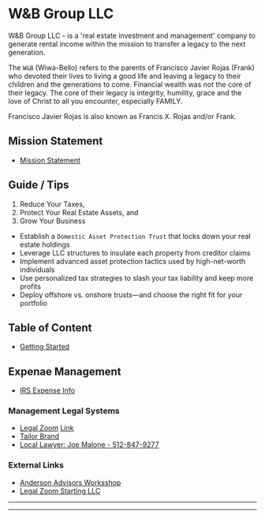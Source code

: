 # W&B Group LLC

W&B Group LLC - is a 'real estate investment and management' company to generate rental income within the mission to transfer a legacy to the next generation. 

The `W&B` (Wiwa-Bello) refers to the parents of Francisco Javier Rojas (Frank) who devoted their lives to living a good life and leaving a legacy to their children and the generations to come.  Financial wealth was not the core of their legacy.  The core of their legacy is integrity, humility, grace and the love of Christ to all you encounter, especially FAMILY. 

Francisco Javier Rojas is also known as Francis X. Rojas and/or Frank.

## Mission Statement 

- [Mission Statement](Mission_wbgroupllc.md)

## Guide / Tips

1. Reduce Your Taxes,
2. Protect Your Real Estate Assets, and
3. Grow Your Business


- Establish a `Domestic Asset Protection Trust` that locks down your real estate holdings
- Leverage LLC structures to insulate each property from creditor claims
- Implement advanced asset protection tactics used by high-net-worth individuals
- Use personalized tax strategies to slash your tax liability and keep more profits
- Deploy offshore vs. onshore trusts—and choose the right fit for your portfolio

## Table of Content

- [Getting Started](GettingStarted_Rental_LLC.md)

## Expenae Management
- [IRS Expense Info](Expenses_IRS_ExpenseGuide.md)

### Management Legal Systems
- [Legal Zoom](MgmtLegal_LegalZoom.md) [Link](https://www.legalzoom.com/business/business-formation/llc-overview.html)
- [Tailor Brand](MgmtLegal_TailorBrand.md)
- [Local Lawyer: Joe Malone - 512-847-9277](https://www.stevensmalonelaw.com/?npcmp=dir:local:5216414:78676)
  

### External Links
- [Anderson Advisors Worksshop](https://andersonadvisors.com/tax-and-asset-protection-webinar/?utm_campaign=Tax%20and%20Asset%20Protection%20Workshop&utm_source=google&utm_medium=cpc&utm_content=search&utm_term=how%20to%20put%20rental%20property%20in%20llc-LVLLLCForProperties&utm_id=21128768776&mls=Online%20Marketing&ocs=7016f000001fhmeAAA&gad_source=1&gad_campaignid=21128768776&gbraid=0AAAAAD2cBySFOj7bVEK5qHuz-rmNxrzpL&gclid=CjwKCAjwkvbEBhApEiwAKUz6-7oOGgPOiyk5pcCMYIWIlqS_uwweFPzb33cYJt4Fqtwr0nUNxIxHcxoCsBoQAvD_BwE)
- [Legal Zoom Starting LLC](https://www.legalzoom.com/business/business-formation/llc-overview.html)


--------
--------
